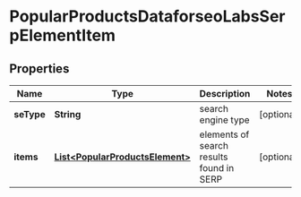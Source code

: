 

# PopularProductsDataforseoLabsSerpElementItem


## Properties

| Name | Type | Description | Notes |
|------------ | ------------- | ------------- | -------------|
|**seType** | **String** | search engine type |  [optional] |
|**items** | [**List&lt;PopularProductsElement&gt;**](PopularProductsElement.md) | elements of search results found in SERP |  [optional] |



